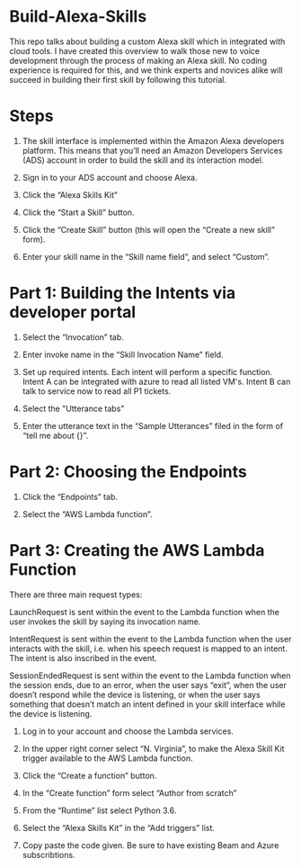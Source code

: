 # Build-Alexa-Skills
This repo talks about building a custom Alexa skill which in integrated with cloud tools.
I have created this overview to walk those new to voice development through the process of making an Alexa skill. No coding experience is required for this, and we think experts and novices alike will succeed in building their first skill by following this tutorial.

# Steps
1) The skill interface is implemented within the Amazon Alexa developers platform. This means that you’ll need an Amazon Developers Services (ADS) account in order to build the skill and its interaction model.

2) Sign in to your ADS account and choose Alexa.

3) Click the “Alexa Skills Kit”

4) Click the “Start a Skill” button.

5) Click the “Create Skill” button (this will open the “Create a new skill” form).

6) Enter your skill name in the “Skill name field”, and select “Custom”.

# Part 1: Building the Intents via developer portal

1) Select the “Invocation” tab.

2) Enter invoke name in the “Skill Invocation Name” field.

3) Set up required intents. Each intent will perform a specific function. Intent A can be integrated with azure to read all listed VM's.
Intent B can talk to service now to read all P1 tickets.

4) Select the "Utterance tabs"

5) Enter the utterance text in the “Sample Utterances” filed in the form of “tell me about {}”.

# Part 2: Choosing the Endpoints

1) Click the “Endpoints” tab.

2) Select the “AWS Lambda function”.

# Part 3: Creating the AWS Lambda Function

There are three main request types:

LaunchRequest is sent within the event to the Lambda function when the user invokes the skill by saying its invocation name.

IntentRequest is sent within the event to the Lambda function when the user interacts with the skill, i.e. when his speech request is mapped to an intent. The intent is also inscribed in the event.

SessionEndedRequest is sent within the event to the Lambda function when the session ends, due to an error, when the user says “exit”, when the user doesn’t respond while the device is listening, or when the user says something that doesn’t match an intent defined in your skill interface while the device is listening.

1) Log in to your account and choose the Lambda services.

2) In the upper right corner select “N. Virginia”, to make the Alexa Skill Kit trigger available to the AWS Lambda function.

3) Click the “Create a function” button.

4) In the “Create function” form select “Author from scratch”

5) From the “Runtime” list select Python 3.6.

6) Select the “Alexa Skills Kit” in the “Add triggers” list.

7) Copy paste the code given. Be sure to have existing Beam and Azure subscribtions. 
